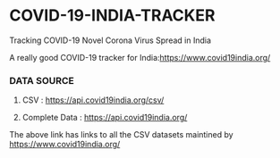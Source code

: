 # COVID-19-INDIA-TRACKER
Tracking COVID-19 Novel Corona Virus Spread in India

A really good COVID-19 tracker for India:https://www.covid19india.org/


### DATA SOURCE

1. CSV : https://api.covid19india.org/csv/

2. Complete Data : https://api.covid19india.org/

The above link has links to all the CSV datasets maintined by https://www.covid19india.org/

